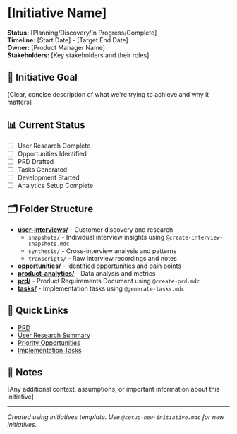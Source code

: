 # [Initiative Name]

**Status:** [Planning/Discovery/In Progress/Complete]  
**Timeline:** [Start Date] - [Target End Date]  
**Owner:** [Product Manager Name]  
**Stakeholders:** [Key stakeholders and their roles]

## 🎯 Initiative Goal
[Clear, concise description of what we're trying to achieve and why it matters]

## 📊 Current Status
- [ ] User Research Complete
- [ ] Opportunities Identified  
- [ ] PRD Drafted
- [ ] Tasks Generated
- [ ] Development Started
- [ ] Analytics Setup Complete

## 🗂️ Folder Structure
- **[user-interviews/](./user-interviews/)** - Customer discovery and research
  - `snapshots/` - Individual interview insights using `@create-interview-snapshots.mdc`
  - `synthesis/` - Cross-interview analysis and patterns
  - `transcripts/` - Raw interview recordings and notes
- **[opportunities/](./opportunities/)** - Identified opportunities and pain points
- **[product-analytics/](./product-analytics/)** - Data analysis and metrics
- **[prd/](./prd/)** - Product Requirements Document using `@create-prd.mdc`
- **[tasks/](./tasks/)** - Implementation tasks using `@generate-tasks.mdc`

## 🔗 Quick Links
- [PRD](./prd/)
- [User Research Summary](./user-interviews/synthesis/)
- [Priority Opportunities](./opportunities/)
- [Implementation Tasks](./tasks/)

## 📝 Notes
[Any additional context, assumptions, or important information about this initiative]

---
*Created using initiatives template. Use `@setup-new-initiative.mdc` for new initiatives.*

